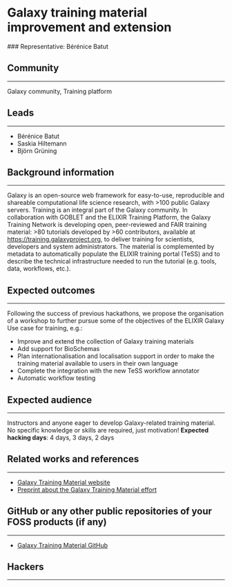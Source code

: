 # Galaxy training material improvement and extension

### Representative: Bérénice Batut

## Community
---

Galaxy community, Training platform

## Leads
---
- Bérénice Batut 
- Saskia Hiltemann 
- Björn Grüning 

## Background information
---
Galaxy is an open-source web framework for easy-to-use, reproducible and shareable computational life science research, with >100 public Galaxy servers. Training is an integral part of the Galaxy community. In collaboration with GOBLET and the ELIXIR Training Platform, the Galaxy Training Network is developing open, peer-reviewed and FAIR training material: >80 tutorials developed by >60 contributors, available at https://training.galaxyproject.org, to deliver training for scientists, developers and system administrators. The material is complemented by metadata to automatically populate the ELIXIR training portal (TeSS) and to describe the technical infrastructure needed to run the tutorial (e.g. tools, data, workflows, etc.).

## Expected outcomes
---

Following the success of previous hackathons, we propose the organisation of a workshop to further pursue some of the objectives of the ELIXIR Galaxy Use case for training, e.g.:
- Improve and extend the collection of Galaxy training materials 
- Add support for BioSchemas
- Plan internationalisation and localisation support in order to make the training material available to users in their own language
- Complete the integration with the new TeSS workflow annotator
- Automatic workflow testing


## Expected audience
---

Instructors and anyone eager to develop Galaxy-related training material. No specific knowledge or skills are required, just motivation!
**Expected hacking days**: 4 days, 3 days, 2 days

## Related works and references
---

- [Galaxy Training Material website](https://training.galaxyproject.org/)
- [Preprint about the Galaxy Training Material effort](https://www.biorxiv.org/content/early/2018/04/05/225680)


## GitHub or any other public repositories of your FOSS products (if any)
---

- [Galaxy Training Material GitHub](https://github.com/galaxyproject/training-material)

## Hackers
---


